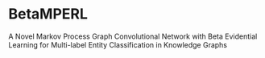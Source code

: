 # BetaMPERL
A Novel Markov Process Graph Convolutional Network with Beta Evidential Learning for Multi-label Entity Classification in Knowledge Graphs
